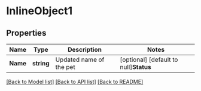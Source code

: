 # InlineObject1

## Properties

Name | Type | Description | Notes
------------ | ------------- | ------------- | -------------
**Name** | **string** | Updated name of the pet | [optional] [default to null]**Status** | **string** | Updated status of the pet | [optional] [default to null]

[[Back to Model list]](./README.md#models) [[Back to API list]](./README.md#endpoints) [[Back to README]](./README.md)

